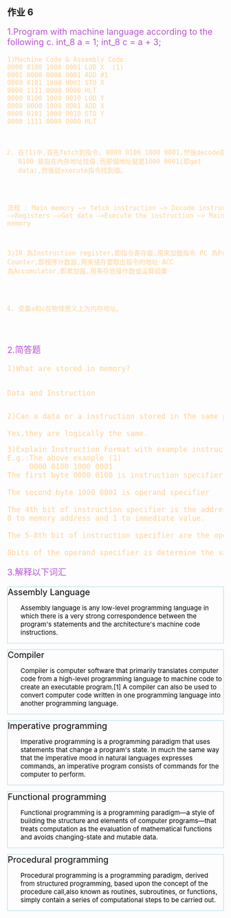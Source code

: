## 作业 6

<p style="color:#BA55D3; font-size:20px">
1.Program with machine language according to the 
following c.
int_8 a = 1;
int_8 c = a + 3;</p>
<pre style="color:#FFD39B; font-size:15px">1)Machine Code & Assembly Code:
0000 0100 1000 0001 LOD X  (1)
0001 0000 0000 0001 ADD #1 
0000 0101 1000 0001 STO X 
0000 1111 0000 0000 HLT    
0000 0100 1000 0010 LOD Y
0000 0000 1000 0001 ADD X
0000 0101 1000 0010 STO Y
0000 1111 0000 0000 HLT 

2) 在(1)中,首先fetch到指令, 0000 0100 1000 0001,然後decode指令 0000 0100 是指在內存地址找值,而那個地址就是1000 0001(即get data),然後就execute指令找到值。

流程 : Main memory –> fetch instruction –> Decode instruction –>Registers –>Get data –>Execute the instruction –> Main memory

3)IR 為Instruction register,即指令寄存器,用來加载指令 
  PC 為Program Counter,即程序计数器,用來储存要取出指令的地址
  ACC 為Accumulator,即累加器,用來存放操作数或运算結果

4) 变量a和c在物理意义上为内存地址。
</pre>

<p style="color:#BA55D3;
font-size:20px">2.简答题</p>
<pre style="color:#FFD39B;
font-size:17px">1)What are stored in memory?

Data and Instruction</pre>
<pre style="color:#FFD39B;
font-size:17px">2)Can a data or a instruction stored in the same place?

Yes,they are logically the same.</pre>

<pre style="color:#FFD39B;
font-size:17px">3)Explain Instruction Format with example instructions.
E.g.:The above example (1)
     0000 0100 1000 0001
The first byte 0000 0100 is instruction specifier.

The second byte 1000 0001 is operand specifier

The 4th bit of instruction specifier is the addressing-mode specifier,it decides what the operand specifier is,
0 to memory address and 1 to immediate value.

The 5-8th bit of instruction specifier are the operation code,in the example 0100 is represented to LOAD.

8bits of the operand specifier is determine the value or Address of memory.</pre>

<p style="color:#BA55D3;
font-size:20px">3.解释以下词汇</p>
<div style="color:black; border:1px solid lightblue;font-size:20px;">
Assembly Language
<p style="padding-left:30px;font-size:15px">Assembly language is any low-level programming language in which there is a very strong correspondence between the program's statements and the architecture's machine code instructions.</p></div>
<p></p>
<div style="color:black; border:1px solid lightblue;font-size:20px;">Compiler
<p style="padding-left:30px;font-size:15px">Compiler is computer software that primarily translates computer code from a high-level programming language to machine code to create an executable program.[1] A compiler can also be used to convert computer code written in one programming language into another programming language.</p></div>
<p></p>
<div style="color:black; border:1px solid lightblue;font-size:20px;">
Imperative programming
<p style="padding-left:30px;font-size:15px">Imperative programming is a programming paradigm that uses statements that change a program's state. In much the same way that the imperative mood in natural languages expresses commands, an imperative program consists of commands for the computer to perform.</p></div>
<p></p>
<div style="color:black; border:1px solid lightblue;font-size:20px;">Functional programming
<p style="padding-left:30px;font-size:15px">Functional programming is a programming paradigm—a style of building the structure and elements of computer programs—that treats computation as the evaluation of mathematical functions and avoids changing-state and mutable data.</p></div>
<p></p>
<div style="color:black; border:1px solid lightblue;font-size:20px;">Procedural programming
<p style="padding-left:30px;font-size:15px">Procedural programming is a programming paradigm, derived from structured programming, based upon the concept of the procedure call,also known as routines, subroutines, or functions, simply contain a series of computational steps to be carried out.</p></div>

